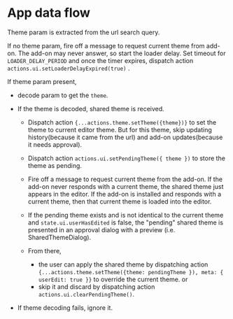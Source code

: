 # App data flow

Theme param is extracted from the url search query.

If no theme param, fire off a message to request current theme from add-on. The add-on may never answer, so start the loader delay. Set timeout for `LOADER_DELAY_PERIOD` and once the timer expires, dispatch action `actions.ui.setLoaderDelayExpired(true)` .

If theme param present,

 - decode param to get the `theme`.

 - If the theme is decoded, shared theme is received.

   * Dispatch action `{...actions.theme.setTheme({theme})}` to set the theme to current editor theme. But for this theme, skip  updating history(because it came from the url) and add-on updates(because it needs approval).

   * Dispatch action `actions.ui.setPendingTheme({ theme })` to store the theme as pending.

   * Fire off a message to request current theme from the add-on. If the add-on never responds with a current theme, the shared theme just appears in the editor. If the add-on is installed and responds with a current theme, then that current theme is loaded into the editor.

   * If the pending theme exists and is not identical to the current theme  and `state.ui.userHasEdited` is false, the "pending" shared theme is presented in an approval dialog with a preview (i.e. SharedThemeDialog).
   * From there,
     - the user can apply the shared theme by dispatching action `{...actions.theme.setTheme({theme: pendingTheme }), meta: { userEdit: true }}`  to override the current theme.
or
     - skip it and discard by dispatching action `actions.ui.clearPendingTheme()`.

 - If theme decoding fails, ignore it.
